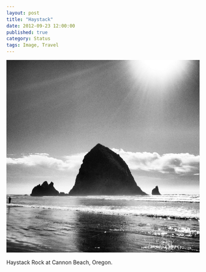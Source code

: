 ```yaml
---
layout: post
title: "Haystack"
date: 2012-09-23 12:00:00
published: true
category: Status
tags: Image, Travel
---
```


<img src="/assets/2012/09/20120922-173354.jpg" class="img-responsive" alt="HEY YOU GUYS" />

Haystack Rock at Cannon Beach, Oregon.
